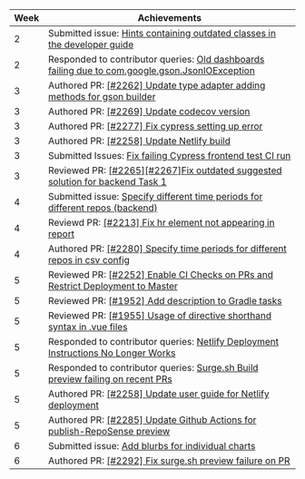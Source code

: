 | Week | Achievements                                             |
|------|----------------------------------------------------------|
| 2    | Submitted issue: [Hints containing outdated classes in the developer guide](https://github.com/reposense/RepoSense/issues/2267)|
| 2    | Responded to contributor queries: [Old dashboards failing due to com.google.gson.JsonIOException](https://github.com/reposense/RepoSense/issues/2262)|
| 3    | Authored PR: [[#2262] Update type adapter adding methods for gson builder](https://github.com/reposense/RepoSense/pull/2270)|
| 3    | Authored PR: [[#2269] Update codecov version ](https://github.com/reposense/RepoSense/pull/2271)|
| 3    | Authored PR: [[#2277] Fix cypress setting up error](https://github.com/reposense/RepoSense/pull/2278)|
| 3    | Authored PR: [[#2258] Update Netlify build](https://github.com/reposense/publish-RepoSense/pull/15) |
| 3    | Submitted Issues: [Fix failing Cypress frontend test CI run ](https://github.com/reposense/RepoSense/issues/2277)|
| 3    | Reviewed PR: [[#2265][#2267]Fix outdated suggested solution for backend Task 1](https://github.com/reposense/RepoSense/pull/2268)|
| 4    | Submitted issue: [Specify different time periods for different repos (backend) ](https://github.com/reposense/RepoSense/issues/2280)|
| 4    | Reviewd PR: [[#2213] Fix hr element not appearing in report](https://github.com/reposense/RepoSense/pull/2279)|
| 4    | Authored PR: [[#2280] Specify time periods for different repos in csv config](https://github.com/reposense/RepoSense/pull/2281) |
| 5    | Reviewed PR: [[#2252] Enable CI Checks on PRs and Restrict Deployment to Master](https://github.com/reposense/publish-RepoSense/pull/20) |
| 5    | Reviewed PR: [[#1952] Add description to Gradle tasks](https://github.com/reposense/RepoSense/pull/2288) |
| 5    | Reviewed PR: [[#1955] Usage of directive shorthand syntax in .vue files](https://github.com/reposense/RepoSense/pull/2290) |
| 5    | Responded to contributor queries: [Netlify Deployment Instructions No Longer Works](https://github.com/reposense/RepoSense/issues/2258) |
| 5    | Responded to contributor queries: [Surge.sh Build preview failing on recent PRs](https://github.com/reposense/RepoSense/issues/2292)  |
| 5    | Authored PR: [[#2258] Update user guide for Netlify deployment](https://github.com/reposense/RepoSense/pull/2294) |
| 5    | Authored PR: [[#2285] Update Github Actions for publish-RepoSense preview](https://github.com/reposense/RepoSense/pull/2295) |
| 6    | Submitted issue: [Add blurbs for individual charts](https://github.com/reposense/RepoSense/issues/2308) |
| 6    | Authored PR: [[#2292] Fix surge.sh preview failure on PR](https://github.com/reposense/RepoSense/pull/2293) |